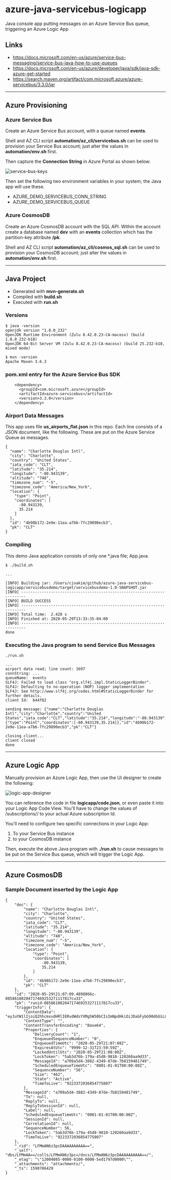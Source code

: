 # azure-java-servicebus-logicapp

Java console app putting messages on an Azure Service Bus queue, triggering an Azure Logic App

## Links

- https://docs.microsoft.com/en-us/azure/service-bus-messaging/service-bus-java-how-to-use-queues
- https://docs.microsoft.com/en-us/azure/developer/java/sdk/java-sdk-azure-get-started
- https://search.maven.org/artifact/com.microsoft.azure/azure-servicebus/3.3.0/jar

---

## Azure Provisioning

### Azure Service Bus

Create an Azure Service Bus account, with a queue named **events**.

Shell and AZ CLI script **automation/az_cli/servicebus.sh** can be used to provision
your Service Bus account; just alter the values in **automation/env.sh** first.

Then capture the **Connection String** in Azure Portal as shown below:

![service-bus-keys](img/service-bus-keys.png)

Then set the following two environment variables in your system; the Java app will use these.
- AZURE_DEMO_SERVICEBUS_CONN_STRING
- AZURE_DEMO_SERVICEBUS_QUEUE

### Azure CosmosDB

Create an Azure CosmosDB account with the SQL API.
Within the account create a database named **dev** with an **events** collection
which has the partition-key attribute **/pk**.

Shell and AZ CLI script **automation/az_cli/cosmos_sql.sh** can be used to provision
your CosmosDB account; just alter the values in **automation/env.sh** first.

---

## Java Project

- Generated with **mvn-generate.sh**
- Compiled with **build.sh**
- Executed with **run.sh**

### Versions

```
$ java -version
openjdk version "1.8.0_232"
OpenJDK Runtime Environment (Zulu 8.42.0.23-CA-macosx) (build 1.8.0_232-b18)
OpenJDK 64-Bit Server VM (Zulu 8.42.0.23-CA-macosx) (build 25.232-b18, mixed mode)

$ mvn -version
Apache Maven 3.6.3
```

### pom.xml entry for the Azure Service Bus SDK

```
    <dependency>
      <groupId>com.microsoft.azure</groupId>
      <artifactId>azure-servicebus</artifactId>
      <version>3.3.0</version>
    </dependency>
```

### Airport Data Messages

This app uses file **us_airports_flat.json** in this repo. 
Each line consists of a JSON document, like the following.
These are put on the Azure Service Queue as messages.

```
{
  "name": "Charlotte Douglas Intl",
  "city": "Charlotte",
  "country": "United States",
  "iata_code": "CLT",
  "latitude": "35.214",
  "longitude": "-80.943139",
  "altitude": "748",
  "timezone_num": "-5",
  "timezone_code": "America/New_York",
  "location": {
    "type": "Point",
    "coordinates": [
      -80.943139,
      35.214
    ]
  },
  "id": "4b98b172-2e9e-11ea-a7b6-7fc29890ecb3",
  "pk": "CLT"
}
```

### Compiling

This demo Java application consists of only one *.java file; App.java.

```
$ ./build.sh

...

[INFO] Building jar: /Users/cjoakim/github/azure-java-servicebus-logicapp/servicebusdemo/target/servicebusdemo-1.0-SNAPSHOT.jar
[INFO] ------------------------------------------------------------------------
[INFO] BUILD SUCCESS
[INFO] ------------------------------------------------------------------------
[INFO] Total time:  2.420 s
[INFO] Finished at: 2020-05-29T13:33:35-04:00
[INFO] ------------------------------------------------------------------------
done
```

### Executing the Java program to send Service Bus Messages

```
./run.sh

...
airport data read; line count: 1697
connString: ...
queueName:  events
SLF4J: Failed to load class "org.slf4j.impl.StaticLoggerBinder".
SLF4J: Defaulting to no-operation (NOP) logger implementation
SLF4J: See http://www.slf4j.org/codes.html#StaticLoggerBinder for further details.
client Id:  b44f82

sending message: {"name":"Charlotte Douglas Intl","city":"Charlotte","country":"United States","iata_code":"CLT","latitude":"35.214","longitude":"-80.943139","altitude":"748","timezone_num":"-5","timezone_code":"America/New_York","location":{"type":"Point","coordinates":[-80.943139,35.214]},"id":"4b98b172-2e9e-11ea-a7b6-7fc29890ecb3","pk":"CLT"}

closing client...
client closed
done
```

---

## Azure Logic App

Manually provision an Azure Logic App, then use the UI designer to create the following:

![logic-app-designer](img/logic-app-designer.png)

You can reference the code in file **logicapp/code.json**, or even paste it into
your Logic App Code View.  You'll have to change the values of /subscriptions/<your-subscription-id>/
to your actual Azure subscription Id.

You'll need to configure two specific connections in your Logic App:
1) To your Service Bus instance
2) to your CosmosDB instance

Then, execute the above Java program with **./run.sh** to cause messages to be put
on the Service Bus queue, which will trigger the Logic App.

---

## Azure CosmosDB

### Sample Document inserted by the Logic App

```
{
    "doc": {
        "name": "Charlotte Douglas Intl",
        "city": "Charlotte",
        "country": "United States",
        "iata_code": "CLT",
        "latitude": "35.214",
        "longitude": "-80.943139",
        "altitude": "748",
        "timezone_num": "-5",
        "timezone_code": "America/New_York",
        "location": {
            "type": "Point",
            "coordinates": [
                -80.943139,
                35.214
            ]
        },
        "id": "4b98b172-2e9e-11ea-a7b6-7fc29890ecb3",
        "pk": "CLT"
    },
    "id": "2020-05-29t21:07:09.4898866z-08586108204717469253271117817cu33",
    "pk": "runid-08586108204717469253271117817cu33",
    "triggerInfo": {
        "ContentData": "eyJuYW1lIjoiQ2hhcmxvdHRlIERvdWdsYXMgSW50bCIsImNpdHkiOiJDaGFybG90dGUiLCJjb3VudHJ5IjoiVW5pdGVkIFN0YXRlcyIsImlhdGFfY29kZSI6IkNMVCIsImxhdGl0dWRlIjoiMzUuMjE0IiwibG9uZ2l0dWRlIjoiLTgwLjk0MzEzOSIsImFsdGl0dWRlIjoiNzQ4IiwidGltZXpvbmVfbnVtIjoiLTUiLCJ0aW1lem9uZV9jb2RlIjoiQW1lcmljYS9OZXdfWW9yayIsImxvY2F0aW9uIjp7InR5cGUiOiJQb2ludCIsImNvb3JkaW5hdGVzIjpbLTgwLjk0MzEzOSwzNS4yMTRdfSwiaWQiOiI0Yjk4YjE3Mi0yZTllLTExZWEtYTdiNi03ZmMyOTg5MGVjYjMiLCJwayI6IkNMVCJ9",
        "ContentType": "",
        "ContentTransferEncoding": "Base64",
        "Properties": {
            "DeliveryCount": "1",
            "EnqueuedSequenceNumber": "0",
            "EnqueuedTimeUtc": "2020-05-29T21:07:08Z",
            "ExpiresAtUtc": "9999-12-31T23:59:59Z",
            "LockedUntilUtc": "2020-05-29T21:08:08Z",
            "LockToken": "5ab3d76b-179a-45d8-9810-120260aa9d33",
            "MessageId": "a709a5d4-3882-4349-87de-7b8159481749",
            "ScheduledEnqueueTimeUtc": "0001-01-01T00:00:00Z",
            "SequenceNumber": "56",
            "Size": "462",
            "State": "Active",
            "TimeToLive": "9223372036854775807"
        },
        "MessageId": "a709a5d4-3882-4349-87de-7b8159481749",
        "To": null,
        "ReplyTo": null,
        "ReplyToSessionId": null,
        "Label": null,
        "ScheduledEnqueueTimeUtc": "0001-01-01T00:00:00Z",
        "SessionId": null,
        "CorrelationId": null,
        "SequenceNumber": 56,
        "LockToken": "5ab3d76b-179a-45d8-9810-120260aa9d33",
        "TimeToLive": "9223372036854775807"
    },
    "_rid": "LFMmAN6z3pcDAAAAAAAAAA==",
    "_self": "dbs/LFMmAA==/colls/LFMmAN6z3pc=/docs/LFMmAN6z3pcDAAAAAAAAAA==/",
    "_etag": "\"12004085-0000-0100-0000-5ed1797d0000\"",
    "_attachments": "attachments/",
    "_ts": 1590786429
}
```
